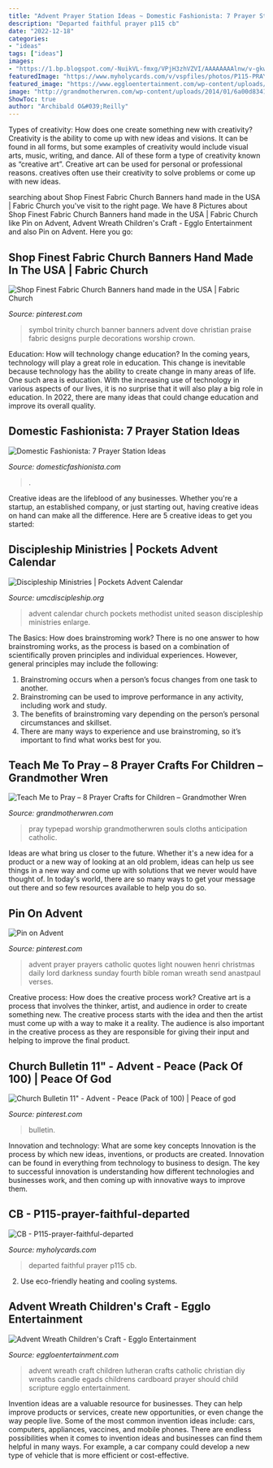 ```yaml
---
title: "Advent Prayer Station Ideas ~ Domestic Fashionista: 7 Prayer Station Ideas"
description: "Departed faithful prayer p115 cb"
date: "2022-12-18"
categories:
- "ideas"
tags: ["ideas"]
images:
- "https://1.bp.blogspot.com/-NuikVL-fmxg/VPjH3zhVZVI/AAAAAAAAlnw/v-gkwHY3VGA/s1600/Prayer%2BStations-3.jpg"
featuredImage: "https://www.myholycards.com/v/vspfiles/photos/P115-PRAYER-FAITHFUL-DEPARTED-2T.gif"
featured_image: "https://www.eggloentertainment.com/wp-content/uploads/2014/12/advent-wreath-kids-safe-christian-craft.jpg"
image: "http://grandmotherwren.com/wp-content/uploads/2014/01/6a00d8341d428d53ef015392d66d57970b-800wi.jpg"
ShowToc: true
author: "Archibald O&#039;Reilly"
---
```



Types of creativity: How does one create something new with creativity?
Creativity is the ability to come up with new ideas and visions. It can be found in all forms, but some examples of creativity would include visual arts, music, writing, and dance. All of these form a type of creativity known as “creative art”. Creative art can be used for personal or professional reasons. creatives often use their creativity to solve problems or come up with new ideas.

	

		
searching about Shop Finest Fabric Church Banners hand made in the USA | Fabric Church you've visit to the right page. We have 8 Pictures about Shop Finest Fabric Church Banners hand made in the USA | Fabric Church like Pin on Advent, Advent Wreath Children&#039;s Craft - Egglo Entertainment and also Pin on Advent. Here you go:
		
    
## Shop Finest Fabric Church Banners Hand Made In The USA | Fabric Church

<img loading=lazy src="https://i.pinimg.com/736x/1c/79/bd/1c79bd7fee3ca3d9e28d25ab8557599a.jpg" onerror="this.onerror=null;this.src='https://tse4.mm.bing.net/th?id=OIP.U2x_HDLCg5QpPEpqgg9oKQHaLO&amp;pid=15.1';" alt="Shop Finest Fabric Church Banners hand made in the USA | Fabric Church">

_Source: pinterest.com_

>symbol trinity church banner banners advent dove christian praise fabric designs purple decorations worship crown. 

	

Education: How will technology change education?
In the coming years, technology will play a great role in education. This change is inevitable because technology has the ability to create change in many areas of life. One such area is education. With the increasing use of technology in various aspects of our lives, it is no surprise that it will also play a big role in education. In 2022, there are many ideas that could change education and improve its overall quality.

    
## Domestic Fashionista: 7 Prayer Station Ideas

<img loading=lazy src="https://1.bp.blogspot.com/-NuikVL-fmxg/VPjH3zhVZVI/AAAAAAAAlnw/v-gkwHY3VGA/s1600/Prayer%2BStations-3.jpg" onerror="this.onerror=null;this.src='https://tse3.mm.bing.net/th?id=OIP.YRBzzkZP1iTYjs-TxQrGXgHaLH&amp;pid=15.1';" alt="Domestic Fashionista: 7 Prayer Station Ideas">

_Source: domesticfashionista.com_

>. 

	

Creative ideas are the lifeblood of any businesses. Whether you're a startup, an established company, or just starting out, having creative ideas on hand can make all the difference. Here are 5 creative ideas to get you started: 

    
## Discipleship Ministries | Pockets Advent Calendar

<img loading=lazy src="https://gbod-assets.s3.amazonaws.com/legacy/kintera-images/publications/POCKETS_AdventCalendar2015.png" onerror="this.onerror=null;this.src='https://tse1.mm.bing.net/th?id=OIP.95kohF1p74fyAqOeMaaLhQHaFx&amp;pid=15.1';" alt="Discipleship Ministries | Pockets Advent Calendar">

_Source: umcdiscipleship.org_

>advent calendar church pockets methodist united season discipleship ministries enlarge. 

	

The Basics: How does brainstroming work?
There is no one answer to how brainstroming works, as the process is based on a combination of scientifically proven principles and individual experiences. However, general principles may include the following:
1. Brainstroming occurs when a person’s focus changes from one task to another.
2. Brainstroming can be used to improve performance in any activity, including work and study.
3. The benefits of brainstroming vary depending on the person’s personal circumstances and skillset.
4. There are many ways to experience and use brainstroming, so it’s important to find what works best for you.

    
## Teach Me To Pray – 8 Prayer Crafts For Children – Grandmother Wren

<img loading=lazy src="http://grandmotherwren.com/wp-content/uploads/2014/01/6a00d8341d428d53ef015392d66d57970b-800wi.jpg" onerror="this.onerror=null;this.src='https://tse1.mm.bing.net/th?id=OIP.-1IRtU7sewnLm2K-NvTKXwHaJ4&amp;pid=15.1';" alt="Teach Me to Pray – 8 Prayer Crafts for Children – Grandmother Wren">

_Source: grandmotherwren.com_

>pray typepad worship grandmotherwren souls cloths anticipation catholic. 

	

Ideas are what bring us closer to the future. Whether it's a new idea for a product or a new way of looking at an old problem, ideas can help us see things in a new way and come up with solutions that we never would have thought of. In today's world, there are so many ways to get your message out there and so few resources available to help you do so.

    
## Pin On Advent

<img loading=lazy src="https://i.pinimg.com/736x/64/fd/d3/64fdd32854707a816a728647d57cb5de.jpg" onerror="this.onerror=null;this.src='https://tse1.mm.bing.net/th?id=OIP.rgxfBxcbFJs2OhwRgLPhRgHaNJ&amp;pid=15.1';" alt="Pin on Advent">

_Source: pinterest.com_

>advent prayer prayers catholic quotes light nouwen henri christmas daily lord darkness sunday fourth bible roman wreath send anastpaul verses. 

	

Creative process: How does the creative process work?
Creative art is a process that involves the thinker, artist, and audience in order to create something new. The creative process starts with the idea and then the artist must come up with a way to make it a reality. The audience is also important in the creative process as they are responsible for giving their input and helping to improve the final product.

    
## Church Bulletin 11&quot; - Advent - Peace (Pack Of 100) | Peace Of God

<img loading=lazy src="https://i.pinimg.com/originals/fa/ce/1c/face1c8b1e3f3a84158405877d108007.jpg" onerror="this.onerror=null;this.src='https://tse4.mm.bing.net/th?id=OIP.rfN--Ooc5q2jugV_GjCj6wAAAA&amp;pid=15.1';" alt="Church Bulletin 11&quot; - Advent - Peace (Pack of 100) | Peace of god">

_Source: pinterest.com_

>bulletin. 

	

Innovation and technology: What are some key concepts
Innovation is the process by which new ideas, inventions, or products are created. Innovation can be found in everything from technology to business to design. The key to successful innovation is understanding how different technologies and businesses work, and then coming up with innovative ways to improve them.

    
## CB - P115-prayer-faithful-departed

<img loading=lazy src="https://www.myholycards.com/v/vspfiles/photos/P115-PRAYER-FAITHFUL-DEPARTED-2T.gif" onerror="this.onerror=null;this.src='https://tse2.mm.bing.net/th?id=OIP.sdVhAv4Rtqh7XyiHZovFWwAAAA&amp;pid=15.1';" alt="CB - P115-prayer-faithful-departed">

_Source: myholycards.com_

>departed faithful prayer p115 cb. 

	

2. Use eco-friendly heating and cooling systems.

    
## Advent Wreath Children&#039;s Craft - Egglo Entertainment

<img loading=lazy src="https://www.eggloentertainment.com/wp-content/uploads/2014/12/advent-wreath-kids-safe-christian-craft.jpg" onerror="this.onerror=null;this.src='https://tse3.mm.bing.net/th?id=OIP.gRPw9Rn0s3zt4IhJeAHfUQHaFj&amp;pid=15.1';" alt="Advent Wreath Children&#039;s Craft - Egglo Entertainment">

_Source: eggloentertainment.com_

>advent wreath craft children lutheran crafts catholic christian diy wreaths candle egads childrens cardboard prayer should child scripture egglo entertainment. 

	

Invention ideas are a valuable resource for businesses. They can help improve products or services, create new opportunities, or even change the way people live. Some of the most common invention ideas include: cars, computers, appliances, vaccines, and mobile phones. There are endless possibilities when it comes to invention ideas and businesses can find them helpful in many ways. For example, a car company could develop a new type of vehicle that is more efficient or cost-effective.

